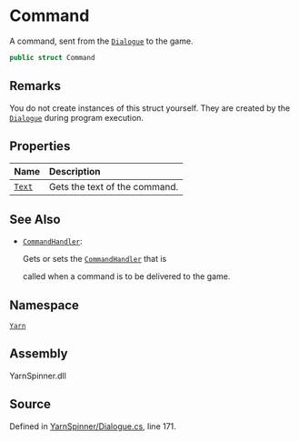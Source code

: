 # Command

A command, sent from the [`Dialogue`](../dialogue/) to the game.

```csharp
public struct Command
```

## Remarks

You do not create instances of this struct yourself. They are created by the [`Dialogue`](../dialogue/) during program execution.

## Properties

| Name | Description |
| :--- | :--- |
| [`Text`](command.text.md) | Gets the text of the command. |

## See Also

* [`CommandHandler`](../dialogue/dialogue.commandhandler.md): 

  Gets or sets the [`CommandHandler`](../commandhandler.md) that is

  called when a command is to be delivered to the game.

## Namespace

[`Yarn`](../)

## Assembly

YarnSpinner.dll

## Source

Defined in [YarnSpinner/Dialogue.cs](https://github.com/YarnSpinnerTool/YarnSpinner//blob/develop/YarnSpinner/Dialogue.cs#L171), line 171.

